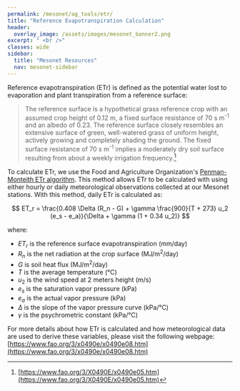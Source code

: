 ```yaml
---
permalink: /mesonet/ag_tools/etr/
title: "Reference Evapotranspiration Calculation"
header:
  overlay_image: /assets/images/mesonet_banner2.png
excerpt: " <br />"
classes: wide
sidebar:
  title: "Mesonet Resources"
  nav: mesonet-sidebar
---
```


Reference evapotranspiration (ETr) is defined as the potential water lost to evaporation and plant transpiration from a reference surface:
> The reference surface is a hypothetical grass reference crop with an assumed crop height of 0.12 m, a fixed surface resistance of 70 s m<sup>-1</sup> and an albedo of 0.23. The reference surface closely resembles an extensive surface of green, well-watered grass of uniform height, actively growing and completely shading the ground. The fixed surface resistance of 70 s m<sup>-1</sup> implies a moderately dry soil surface resulting from about a weekly irrigation frequency.[^1] 

To calculate ETr, we use the Food and Agriculture Organization's [Penman-Monteith ETr algorithm](https://www.fao.org/3/x0490e/x0490e08.htm). This method allows ETr to be calculated with using either hourly or daily meteorological observations collected at our Mesonet stations. With this method, daily ETr is calculated as:

$$
ET_r = \frac{0.408 \Delta (R_n - G) + \gamma \frac{900}{T + 273} u_2 (e_s - e_a)}{\Delta + \gamma (1 + 0.34 u_2)}
$$

where:
- $ET_r$ is the reference surface evapotranspiration (mm/day)
- $R_n$ is the net radiation at the crop surface (MJ/m<sup>2</sup>/day)
- $G$ is soil heat flux (MJ/m<sup>2</sup>/day)
- $T$ is the average temperature (°C)
- $u_2$ is the wind speed at 2 meters height (m/s)
- $e_s$ is the saturation vapor pressure (kPa)
- $e_a$ is the actual vapor pressure (kPa)
- $\Delta$ is the slope of the vapor pressure curve (kPa/°C)
- $\gamma$ is the psychrometric constant (kPa/°C)

For more details about how ETr is calculated and how meteorological data are used to derive these variables, please visit the following webpage: [https://www.fao.org/3/x0490e/x0490e08.htm](https://www.fao.org/3/x0490e/x0490e08.htm)

[^1]: [https://www.fao.org/3/X0490E/x0490e05.htm](https://www.fao.org/3/X0490E/x0490e05.htm)